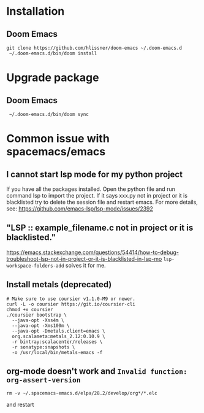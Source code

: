 # Installation
## Doom Emacs
```
git clone https://github.com/hlissner/doom-emacs ~/.doom-emacs.d
 ~/.doom-emacs.d/bin/doom install
```

# Upgrade package
## Doom Emacs
```
 ~/.doom-emacs.d/bin/doom sync
```

# Common issue with spacemacs/emacs
## I cannot start lsp mode for my python project
If you have all the packages installed. Open the python file and run command lsp
to import the project. If it says xxx.py not in project or it is blacklisted try
to delete the session file and restart emacs. For more details, see:
https://github.com/emacs-lsp/lsp-mode/issues/2392

## "LSP :: example_filename.c not in project or it is blacklisted."
https://emacs.stackexchange.com/questions/54414/how-to-debug-troubleshoot-lsp-not-in-project-or-it-is-blacklisted-in-lsp-mo
 `lsp-workspace-folders-add` solves it for me.

## Install metals (deprecated)
```
# Make sure to use coursier v1.1.0-M9 or newer.
curl -L -o coursier https://git.io/coursier-cli
chmod +x coursier
./coursier bootstrap \
  --java-opt -Xss4m \
  --java-opt -Xms100m \
  --java-opt -Dmetals.client=emacs \
  org.scalameta:metals_2.12:0.10.9 \
  -r bintray:scalacenter/releases \
  -r sonatype:snapshots \
  -o /usr/local/bin/metals-emacs -f
```

## org-mode doesn't work and `Invalid function: org-assert-version`
```
rm -v ~/.spacemacs-emacs.d/elpa/28.2/develop/org*/*.elc
```
and restart
